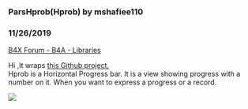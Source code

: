 ### ParsHprob(Hprob) by mshafiee110
### 11/26/2019
[B4X Forum - B4A - Libraries](https://www.b4x.com/android/forum/threads/76370/)

Hi ,It wraps [this Github project.](https://github.com/sucong0826/Hprob)  
Hprob is a Horizontal Progress bar. It is a view showing progress with a number on it. When you want to express a progress or a record.  
  
  

![](https://i.imgur.com/6jjSUiP.jpg)